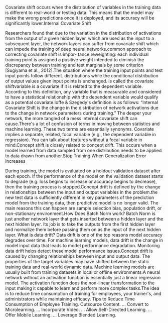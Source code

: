 Covariate shift occurs when the distribution of variables in the training data is different to real-world or testing data. This means that the model may make the wrong predictions once it is deployed, and its accuracy will be significantly lower.Internal Covariate Shift

 Researchers found that due to the variation in the distribution of activations from the output of a given hidden layer, which are used as the input to a subsequent layer, the network layers can suffer from covariate shift which can impede the training of deep neural networks.common approach to correcting covariate shift is impor- tance reweighting: each individual training point is assigned a positive weight intended to diminish the discrepancy between training and test marginals by some criterion [Sugiyama et al., 2012].The situation where the training input points and test input points follow different. distributions while the conditional distribution of output values given input points is unchanged. is called the covariate shiftvariable is a covariate if it is related to the dependent variable. According to this definition, any variable that is measurable and considered to have a statistical relationship with the dependent variable would qualify as a potential covariate.Ioffe & Szegedy's definition is as follows: “Internal Covariate Shift is the change in the distribution of network activations due to the change in network parameters during training.” The deeper your network, the more tangled of a mess internal covariate shift can cause.There's a lot of confusion of terms in moving between statistics and machine learning. These two terms are essentially synonyms. Covariate implies a separate, related, focal variable (e.g., the dependent variable in regression). You can talk about features without a focal variable in mind.Concept shift is closely related to concept drift. This occurs when a model learned from data sampled from one distribution needs to be applied to data drawn from another.Stop Training When Generalization Error Increases

 During training, the model is evaluated on a holdout validation dataset after each epoch. If the performance of the model on the validation dataset starts to degrade (e.g. loss begins to increase or accuracy begins to decrease), then the training process is stopped.Concept drift is defined by the change in relationships between the input and output variables in the problem.the new test data is sufficiently different in key parameters of the prediction model from the training data, then predictive model is no longer valid. The main reasons this can happen are sample selection bias, population drift, or non-stationary environment.How Does Batch Norm work? Batch Norm is just another network layer that gets inserted between a hidden layer and the next hidden layer. Its job is to take the outputs from the first hidden layer and normalize them before passing them on as the input of the next hidden layer. What is data drift? Data drift is one of the top reasons model accuracy degrades over time. For machine learning models, data drift is the change in model input data that leads to model performance degradation. Monitoring data drift helps detect these model performance issues.Concept drift is caused by changing relationships between input and output data. The properties of the target variables may have shifted between the static training data and real-world dynamic data. Machine learning models are usually built from training datasets in local or offline environments.A neural network without an activation function is essentially just a linear regression model. The activation function does the non-linear transformation to the input making it capable to learn and perform more complex tasks.The idea is to reduce time consumption of training for employees, your trainer's, and administrators while maintaining efficacy.
Tips to Reduce Time Consumption of Employee Training.
Outsource Content. ... 
Convert to Microlearning. ... 
Incorporate Video. ... 
Allow Self-Directed Learning. ... 
Offer Mobile Learning. ... 
Leverage Blended Learning.
